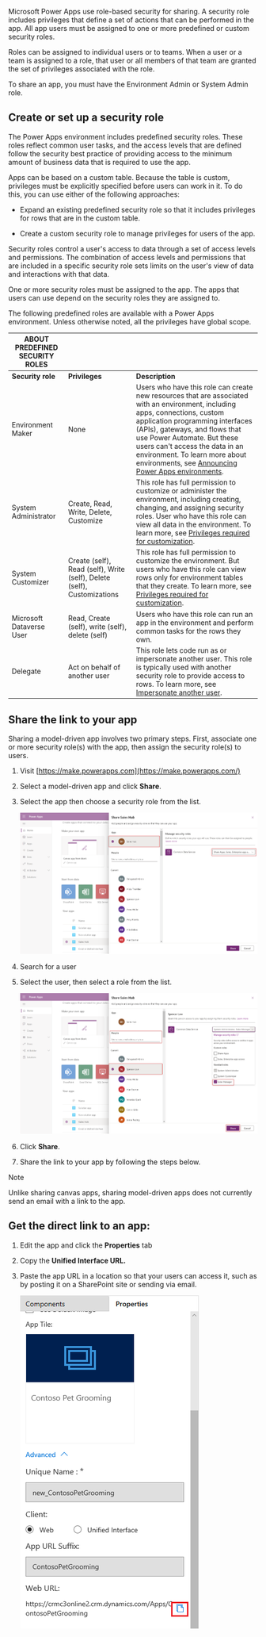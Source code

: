Microsoft Power Apps use role-based security for sharing. A security role
includes privileges that define a set of actions that can be performed in the
app. All app users must be assigned to one or more predefined or custom security
roles.

Roles can be assigned to individual users or to teams. When a user or a team is
assigned to a role, that user or all members of that team are granted the set of
privileges associated with the role.

To share an app, you must have the Environment Admin or System Admin role.

## Create or set up a security role

The Power Apps environment includes predefined security roles. These roles
reflect common user tasks, and the access levels that are defined follow the
security best practice of providing access to the minimum amount of business
data that is required to use the app.

Apps can be based on a custom table. Because
the table is custom, privileges must be explicitly specified before users can
work in it. To do this, you can use either of the following approaches:

-   Expand an existing predefined security role so that it includes privileges
    for rows that are in the custom table.

-   Create a custom security role to manage privileges for users of the app.

Security roles control a user's access to data through a set of access levels
and permissions. The combination of access levels and permissions that are
included in a specific security role sets limits on the user's view of data and
interactions with that data.

One or more security roles must be assigned to the app. The apps that users can
use depend on the security roles they are assigned to.

The following predefined roles are available with a Power Apps environment.
Unless otherwise noted, all the privileges have global scope.

|**ABOUT PREDEFINED SECURITY ROLES**|||
|-|-|-|
|**Security role**|**Privileges**|**Description**|
|Environment Maker|None|Users who have this role can create new resources that are associated with an environment, including apps, connections, custom application programming interfaces (APIs), gateways, and flows that use Power Automate. But these users can't access the data in an environment. To learn more about environments, see [Announcing Power Apps environments](https://powerapps.microsoft.com/blog/powerapps-environments/).|
|System Administrator|Create, Read, Write, Delete, Customize|This role has full permission to customize or administer the environment, including creating, changing, and assigning security roles. User who have this role can view all data in the environment. To learn more, see [Privileges required for customization](/dynamics365/customer-engagement/customize/privileges-required-customization).|
|System Customizer|Create (self), Read (self), Write (self), Delete (self), Customizations|This role has full permission to customize the environment. But users who have this role can view rows only for environment tables that they create. To learn more, see [Privileges required for customization](/dynamics365/customer-engagement/customize/privileges-required-customization).|
|Microsoft Dataverse User|Read, Create (self), write (self), delete (self)|Users who have this role can run an app in the environment and perform common tasks for the rows they own.|
|Delegate|Act on behalf of another user|This role lets code run as or impersonate another user. This role is typically used with another security role to provide access to rows. To learn more, see [Impersonate another user](/powerapps/developer/data-platform/impersonate-another-user).|

## Share the link to your app

Sharing a model-driven app involves two primary steps. First, associate one or
more security role(s) with the app, then assign the security role(s) to users.

1.  Visit [https://make.powerapps.com](https://make.powerapps.com/)

2.  Select a model-driven app and click **Share**.

3.  Select the app then choose a security role from the list.

    [![Select the app and the security role](../media/share-model-driven-app.png)](../media/share-model-driven-app.png#lightbox)

4.  Search for a user

5.  Select the user, then select a role from the list.

    [![Select a role from the list](../media/share-role-user.png)](../media/share-role-user.png#lightbox)

6.  Click **Share**.

7.  Share the link to your app by following the steps below.

> [!NOTE] 
> Unlike sharing canvas apps, sharing model-driven apps does not currently send an email with a link to the app.

## Get the direct link to an app:

1.  Edit the app and click the **Properties** tab

2.  Copy the **Unified Interface URL.**

3.  Paste the app URL in a location so that your users can access it, such as by
    posting it on a SharePoint site or sending via email.

    ![Copy app URL](../media/copy-app-url.png)